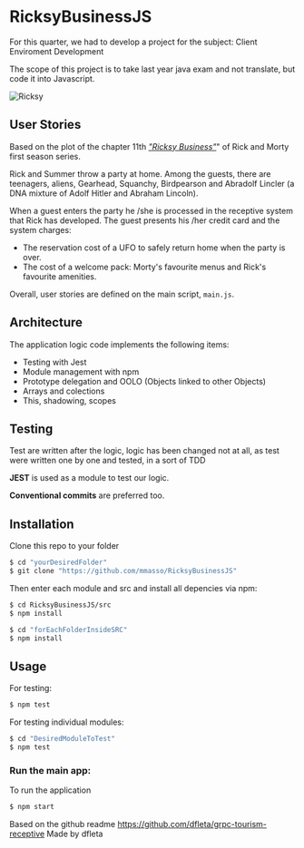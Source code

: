 # RicksyBusinessJS

For this quarter, we had to develop a project for the subject: Client Enviroment Development

The scope of this project is to take last year java exam and not translate, but code it into Javascript.

![Ricksy](https://vignette.wikia.nocookie.net/ricksanchez/images/4/4a/Ricksy_business.jpeg/revision/latest?cb=20160609030440 "Title")


## User Stories

Based on the plot of the chapter 11th [_"Ricksy Business"_](https://rickandmorty.fandom.com/wiki/Ricksy_Business "Ricksy business fandom page")" of Rick and Morty first season series.

Rick and Summer throw a party at home. Among the guests, there are teenagers, aliens, Gearhead, Squanchy, Birdpearson and Abradolf Lincler (a DNA mixture of Adolf Hitler and Abraham Lincoln).

When a guest enters the party he /she is processed in the receptive system that Rick has developed. The guest presents his /her credit card and the system charges:
 - The reservation cost of a UFO to safely return home when the party is over.
 - The cost of a welcome pack: Morty's favourite menus and Rick's favourite amenities.

Overall, user stories are defined on the main script, `main.js`.

## Architecture

The application logic code implements the following items:
- Testing with Jest
- Module management with npm
- Prototype delegation and OOLO (Objects linked to other Objects)
- Arrays and colections
- This, shadowing, scopes

## Testing

Test are written after the logic, logic has been changed not at all, as test were written one by one and tested, in a sort of TDD

**JEST** is used as a module to test our logic.

**Conventional commits** are preferred too.

## Installation

Clone this repo to your folder

```bash
$ cd "yourDesiredFolder"
$ git clone "https://github.com/mmasso/RicksyBusinessJS"
```
Then enter each module and src and install all depencies via npm:

``` bash
$ cd RicksyBusinessJS/src
$ npm install
```

``` bash
$ cd "forEachFolderInsideSRC"
$ npm install
```

## Usage

For testing:

``` bash
$ npm test
```

For testing individual modules:

``` bash
$ cd "DesiredModuleToTest"
$ npm test
```

### Run the main app:

To run the application
``` bash
$ npm start
```

Based on the github readme https://github.com/dfleta/grpc-tourism-receptive Made by dfleta